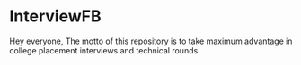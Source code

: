 # InterviewFB
Hey everyone, The motto of this repository is to take maximum advantage in college placement interviews and technical rounds.
